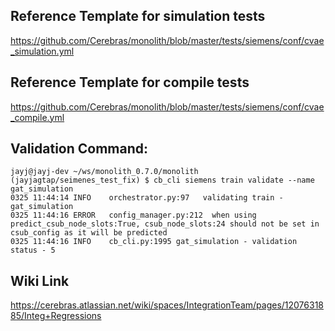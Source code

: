 ## Reference Template for simulation tests  
https://github.com/Cerebras/monolith/blob/master/tests/siemens/conf/cvae_simulation.yml

## Reference Template for compile tests  
https://github.com/Cerebras/monolith/blob/master/tests/siemens/conf/cvae_compile.yml  

## Validation Command:
```
jayj@jayj-dev ~/ws/monolith_0.7.0/monolith (jayjagtap/seimenes_test_fix) $ cb_cli siemens train validate --name gat_simulation
0325 11:44:14 INFO    orchestrator.py:97   validating train - gat_simulation
0325 11:44:16 ERROR   config_manager.py:212  when using predict_csub_node_slots:True, csub_node_slots:24 should not be set in csub_config as it will be predicted
0325 11:44:16 INFO    cb_cli.py:1995 gat_simulation - validation status - 5
```

## Wiki Link  
https://cerebras.atlassian.net/wiki/spaces/IntegrationTeam/pages/1207631885/Integ+Regressions
